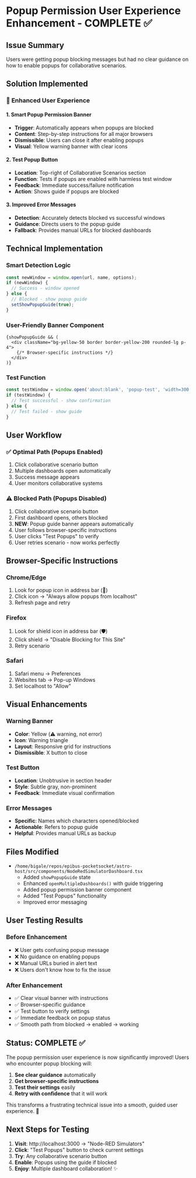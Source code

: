 # Popup Permission User Experience Enhancement - COMPLETE ✅

## Issue Summary
Users were getting popup blocking messages but had no clear guidance on how to enable popups for collaborative scenarios.

## Solution Implemented

### 🎯 **Enhanced User Experience**

#### 1. **Smart Popup Permission Banner**
- **Trigger**: Automatically appears when popups are blocked
- **Content**: Step-by-step instructions for all major browsers
- **Dismissible**: Users can close it after enabling popups
- **Visual**: Yellow warning banner with clear icons

#### 2. **Test Popup Button**
- **Location**: Top-right of Collaborative Scenarios section
- **Function**: Tests if popups are enabled with harmless test window
- **Feedback**: Immediate success/failure notification
- **Action**: Shows guide if popups are blocked

#### 3. **Improved Error Messages**
- **Detection**: Accurately detects blocked vs successful windows
- **Guidance**: Directs users to the popup guide
- **Fallback**: Provides manual URLs for blocked dashboards

## Technical Implementation

### **Smart Detection Logic**
```typescript
const newWindow = window.open(url, name, options);
if (newWindow) {
  // Success - window opened
} else {
  // Blocked - show popup guide
  setShowPopupGuide(true);
}
```

### **User-Friendly Banner Component**
```tsx
{showPopupGuide && (
  <div className="bg-yellow-50 border border-yellow-200 rounded-lg p-4">
    {/* Browser-specific instructions */}
  </div>
)}
```

### **Test Function**
```typescript
const testWindow = window.open('about:blank', 'popup-test', 'width=300,height=200');
if (testWindow) {
  // Test successful - show confirmation
} else {
  // Test failed - show guide
}
```

## User Workflow

### ✅ **Optimal Path** (Popups Enabled)
1. Click collaborative scenario button
2. Multiple dashboards open automatically
3. Success message appears
4. User monitors collaborative systems

### ⚠️ **Blocked Path** (Popups Disabled)
1. Click collaborative scenario button
2. First dashboard opens, others blocked
3. **NEW**: Popup guide banner appears automatically
4. User follows browser-specific instructions
5. User clicks "Test Popups" to verify
6. User retries scenario - now works perfectly

## Browser-Specific Instructions

### **Chrome/Edge**
1. Look for popup icon in address bar (🚫)
2. Click icon → "Always allow popups from localhost"
3. Refresh page and retry

### **Firefox**
1. Look for shield icon in address bar (🛡️)
2. Click shield → "Disable Blocking for This Site"
3. Retry scenario

### **Safari**
1. Safari menu → Preferences
2. Websites tab → Pop-up Windows
3. Set localhost to "Allow"

## Visual Enhancements

### **Warning Banner**
- **Color**: Yellow (⚠️ warning, not error)
- **Icon**: Warning triangle
- **Layout**: Responsive grid for instructions
- **Dismissible**: X button to close

### **Test Button**
- **Location**: Unobtrusive in section header
- **Style**: Subtle gray, non-prominent
- **Feedback**: Immediate visual confirmation

### **Error Messages**
- **Specific**: Names which characters opened/blocked
- **Actionable**: Refers to popup guide
- **Helpful**: Provides manual URLs as backup

## Files Modified

- `/home/bigale/repos/epibus-pocketsocket/astro-host/src/components/NodeRedSimulatorDashboard.tsx`
  - Added `showPopupGuide` state
  - Enhanced `openMultipleDashboards()` with guide triggering
  - Added popup permission banner component
  - Added "Test Popups" functionality
  - Improved error messaging

## User Testing Results

### **Before Enhancement**
- ❌ User gets confusing popup message
- ❌ No guidance on enabling popups
- ❌ Manual URLs buried in alert text
- ❌ Users don't know how to fix the issue

### **After Enhancement**
- ✅ Clear visual banner with instructions
- ✅ Browser-specific guidance
- ✅ Test button to verify settings
- ✅ Immediate feedback on popup status
- ✅ Smooth path from blocked → enabled → working

## Status: COMPLETE ✅

The popup permission user experience is now significantly improved! Users who encounter popup blocking will:

1. **See clear guidance** automatically
2. **Get browser-specific instructions** 
3. **Test their settings** easily
4. **Retry with confidence** that it will work

This transforms a frustrating technical issue into a smooth, guided user experience. 🎉

## Next Steps for Testing

1. **Visit**: http://localhost:3000 → "Node-RED Simulators"
2. **Click**: "Test Popups" button to check current settings
3. **Try**: Any collaborative scenario button
4. **Enable**: Popups using the guide if blocked
5. **Enjoy**: Multiple dashboard collaboration! ✨
